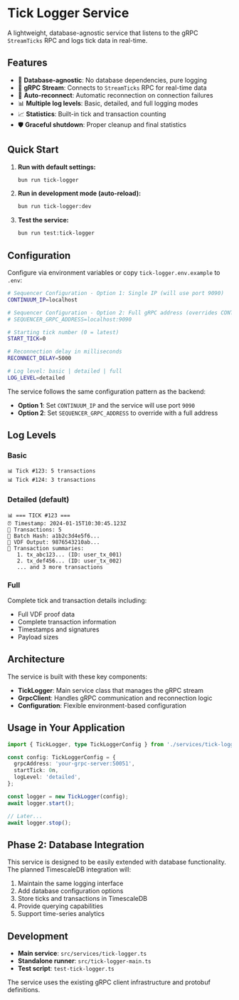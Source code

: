 # Tick Logger Service

A lightweight, database-agnostic service that listens to the gRPC `StreamTicks` RPC and logs tick data in real-time.

## Features

- 🚀 **Database-agnostic**: No database dependencies, pure logging
- 📡 **gRPC Stream**: Connects to `StreamTicks` RPC for real-time data
- 🔄 **Auto-reconnect**: Automatic reconnection on connection failures
- 📊 **Multiple log levels**: Basic, detailed, and full logging modes
- 📈 **Statistics**: Built-in tick and transaction counting
- 🛡️ **Graceful shutdown**: Proper cleanup and final statistics

## Quick Start

1. **Run with default settings:**
   ```bash
   bun run tick-logger
   ```

2. **Run in development mode (auto-reload):**
   ```bash
   bun run tick-logger:dev
   ```

3. **Test the service:**
   ```bash
   bun run test:tick-logger
   ```

## Configuration

Configure via environment variables or copy `tick-logger.env.example` to `.env`:

```bash
# Sequencer Configuration - Option 1: Single IP (will use port 9090)
CONTINUUM_IP=localhost

# Sequencer Configuration - Option 2: Full gRPC address (overrides CONTINUUM_IP)
# SEQUENCER_GRPC_ADDRESS=localhost:9090

# Starting tick number (0 = latest)
START_TICK=0

# Reconnection delay in milliseconds
RECONNECT_DELAY=5000

# Log level: basic | detailed | full
LOG_LEVEL=detailed
```

The service follows the same configuration pattern as the backend:
- **Option 1**: Set `CONTINUUM_IP` and the service will use port `9090`
- **Option 2**: Set `SEQUENCER_GRPC_ADDRESS` to override with a full address

## Log Levels

### Basic
```
📊 Tick #123: 5 transactions
📊 Tick #124: 3 transactions
```

### Detailed (default)
```
📊 === TICK #123 ===
⏰ Timestamp: 2024-01-15T10:30:45.123Z
💼 Transactions: 5
🔗 Batch Hash: a1b2c3d4e5f6...
🔐 VDF Output: 9876543210ab...
🔹 Transaction summaries:
   1. tx_abc123... (ID: user_tx_001)
   2. tx_def456... (ID: user_tx_002)
   ... and 3 more transactions
```

### Full
Complete tick and transaction details including:
- Full VDF proof data
- Complete transaction information
- Timestamps and signatures
- Payload sizes

## Architecture

The service is built with these key components:

- **TickLogger**: Main service class that manages the gRPC stream
- **GrpcClient**: Handles gRPC communication and reconnection logic
- **Configuration**: Flexible environment-based configuration

## Usage in Your Application

```typescript
import { TickLogger, type TickLoggerConfig } from './services/tick-logger.js';

const config: TickLoggerConfig = {
  grpcAddress: 'your-grpc-server:50051',
  startTick: 0n,
  logLevel: 'detailed',
};

const logger = new TickLogger(config);
await logger.start();

// Later...
await logger.stop();
```

## Phase 2: Database Integration

This service is designed to be easily extended with database functionality. The planned TimescaleDB integration will:

1. Maintain the same logging interface
2. Add database configuration options
3. Store ticks and transactions in TimescaleDB
4. Provide querying capabilities
5. Support time-series analytics

## Development

- **Main service**: `src/services/tick-logger.ts`
- **Standalone runner**: `src/tick-logger-main.ts`
- **Test script**: `test-tick-logger.ts`

The service uses the existing gRPC client infrastructure and protobuf definitions.